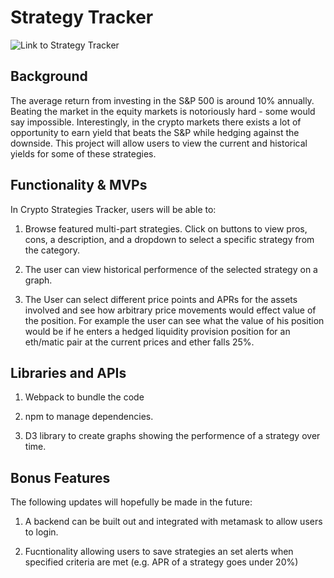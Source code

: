 # Strategy Tracker

![Link to Strategy Tracker](https://ypeikes18.github.io/Crypto-Strategy-Tracker/)

## Background

The average return from investing in the S&P 500 is around 10% annually. Beating the market in the 
equity markets is notoriously hard - some would say impossible. Interestingly, in the crypto markets 
there exists a lot of opportunity to earn yield that beats the S&P while hedging against the downside. 
This project will allow users to view the current and historical yields for some of these strategies. 



## Functionality & MVPs

In Crypto Strategies Tracker, users will be able to:

1) Browse featured multi-part strategies. Click on buttons to view pros, cons, a description, and a dropdown to select a specific strategy from the category.


2) The user can view historical performence of the selected strategy on a graph. 

3) The User can select different price points and APRs for the assets involved and see how 
arbitrary price movements would effect value of the position. For example the user can see what the value of his position 
would be if he enters a hedged liquidity provision position for an eth/matic pair at the current prices and ether falls 25%.


## Libraries and APIs

1) Webpack to bundle the code

2) npm to manage dependencies.

3) D3 library to create graphs showing the performence of a strategy over time.


## Bonus Features

The following updates will hopefully be made in the future:

1) A backend can be built out and integrated with metamask to allow users to login.

2) Fucntionality allowing users to save strategies an set alerts when specified criteria are met 
(e.g. APR of a strategy goes under 20%)




